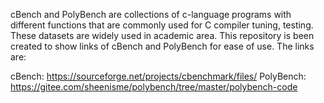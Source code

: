 cBench and PolyBench are collections of c-language programs with different functions that are commonly used for C compiler tuning, testing. These datasets are widely used in academic area. This repository is been created to show links of cBench and PolyBench for ease of use. The links are:

cBench: https://sourceforge.net/projects/cbenchmark/files/
PolyBench: https://gitee.com/sheenisme/polybench/tree/master/polybench-code
